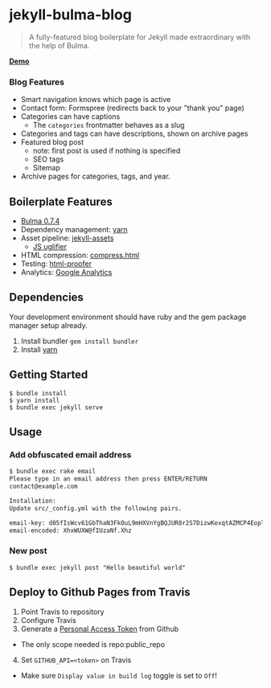 # jekyll-bulma-blog

> A fully-featured blog boilerplate for Jekyll made extraordinary with the help of Bulma.

**[Demo](https://jekyll-bulma-blog.burden.cc/)**

### Blog Features

- Smart navigation knows which page is active
- Contact form: Formspree (redirects back to your "thank you" page)
- Categories can have captions
  - The `categories` frontmatter behaves as a slug
- Categories and tags can have descriptions, shown on archive pages
- Featured blog post
  - note: first post is used if nothing is specified
  - SEO tags
  - Sitemap
- Archive pages for categories, tags, and year.

## Boilerplate Features

- [Bulma 0.7.4](https://github.com/jgthms/bulma/tree/0.7.4)
- Dependency management: [yarn](https://yarnpkg.com)
- Asset pipeline: [jekyll-assets](https://rubygems.org/gems/jekyll-assets)
  - [JS uglifier](https://rubygems.org/gems/uglifier/versions/3.2.0)
- HTML compression: [compress.html](http://jch.penibelst.de/)
- Testing: [html-proofer](https://github.com/gjtorikian/html-proofer)
- Analytics: [Google Analytics](https://www.google.com/analytics/)

## Dependencies
Your development environment should have ruby and the gem package manager setup already.

1. Install bundler `gem install bundler`
2. Install [yarn](https://yarnpkg.com/en/docs/install)

## Getting Started

```6235d7e5f0f3a49f9b3530b4781ac879a8ba2386
$ bundle install
$ yarn install
$ bundle exec jekyll serve
```

## Usage

### Add obfuscated email address
```sh
$ bundle exec rake email
Please type in an email address then press ENTER/RETURN
contact@example.com

Installation:
Update src/_config.yml with the following pairs.

email-key: d05fIsWcv61GbThaN3FkOuL9mHXVnYgBQJUR8r2S7DizwKexqtAZMCP4Eoplyj
email-encoded: XhxWUXW@fIUzaNf.Xhz
```

### New post
```
$ bundle exec jekyll post "Hello beautiful world"
```

## Deploy to Github Pages from Travis
1. Point Travis to repository
2. Configure Travis
3. Generate a [Personal Access Token](https://github.com/settings/tokens) from Github
  - The only scope needed is repo:public_repo
4. Set `GITHUB_API=<token>` on Travis
  - Make sure `Display value in build log` toggle is set to `Off`!
